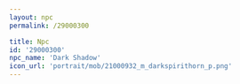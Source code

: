 ```yaml
---
layout: npc
permalink: /29000300

title: Npc
id: '29000300'
npc_name: 'Dark Shadow'
icon_url: 'portrait/mob/21000932_m_darkspirithorn_p.png'
---
```

